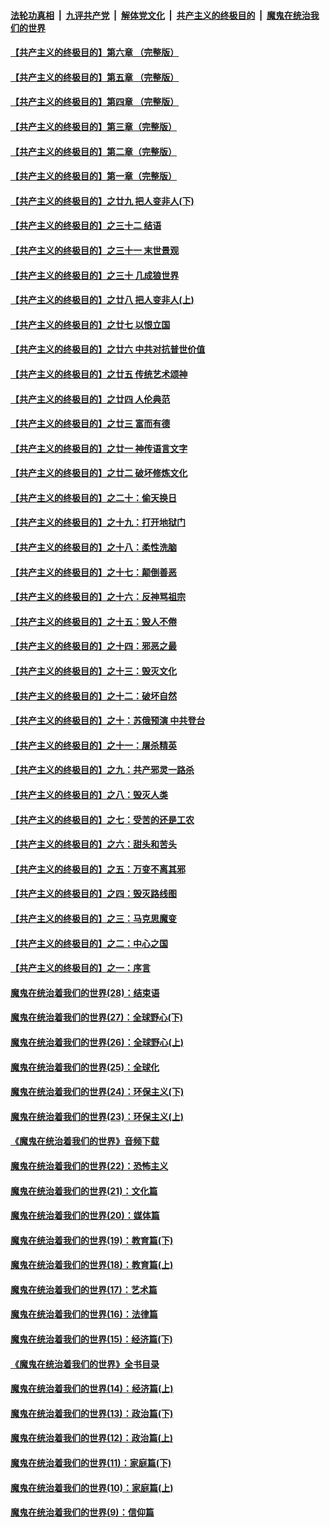 ####  [法轮功真相](../../../../basic/blob/master/README.md?t=05252031) &nbsp;|&nbsp; [九评共产党](../../../../9ping.md/blob/master/README.md?t=05252031) &nbsp;|&nbsp; [解体党文化](../../../../jtdwh.md/blob/master/README.md?t=05252031)  &nbsp;|&nbsp; [共产主义的终极目的](../../../../gczydzjmd.md/blob/master/README.md?t=05252031) &nbsp;|&nbsp; [魔鬼在统治我们的世界](../../../../mgztzwmdsj.md/blob/master/README.md?t=05252031) 

#### [【共产主义的终极目的】第六章 （完整版）](../pages/nsc422/n11428913.md?t=05252031) 

#### [【共产主义的终极目的】第五章 （完整版）](../pages/nsc422/n11428912.md?t=05252031) 

#### [【共产主义的终极目的】第四章 （完整版）](../pages/nsc422/n11428907.md?t=05252031) 

#### [【共产主义的终极目的】第三章（完整版）](../pages/nsc422/n11428848.md?t=05252031) 

#### [【共产主义的终极目的】第二章（完整版）](../pages/nsc422/n11428831.md?t=05252031) 

#### [【共产主义的终极目的】第一章（完整版）](../pages/nsc422/n11417651.md?t=05252031) 

#### [【共产主义的终极目的】之廿九 把人变非人(下)](../pages/nsc422/n11344140.md?t=05252031) 

#### [【共产主义的终极目的】之三十二 结语](../pages/nsc422/n11360535.md?t=05252031) 

#### [【共产主义的终极目的】之三十一 末世景观](../pages/nsc422/n11351129.md?t=05252031) 

#### [【共产主义的终极目的】之三十 几成狼世界](../pages/nsc422/n11348280.md?t=05252031) 

#### [【共产主义的终极目的】之廿八 把人变非人(上)](../pages/nsc422/n11340492.md?t=05252031) 

#### [【共产主义的终极目的】之廿七 以恨立国](../pages/nsc422/n11336944.md?t=05252031) 

#### [【共产主义的终极目的】之廿六 中共对抗普世价值](../pages/nsc422/n11324785.md?t=05252031) 

#### [【共产主义的终极目的】之廿五 传统艺术颂神](../pages/nsc422/n11296396.md?t=05252031) 

#### [【共产主义的终极目的】之廿四 人伦典范](../pages/nsc422/n11296397.md?t=05252031) 

#### [【共产主义的终极目的】之廿三 富而有德](../pages/nsc422/n11283598.md?t=05252031) 

#### [【共产主义的终极目的】之廿一 神传语言文字](../pages/nsc422/n11263265.md?t=05252031) 

#### [【共产主义的终极目的】之廿二 破坏修炼文化](../pages/nsc422/n11245728.md?t=05252031) 

#### [【共产主义的终极目的】之二十：偷天换日](../pages/nsc422/n11238846.md?t=05252031) 

#### [【共产主义的终极目的】之十九：打开地狱门](../pages/nsc422/n11206376.md?t=05252031) 

#### [【共产主义的终极目的】之十八：柔性洗脑](../pages/nsc422/n11199994.md?t=05252031) 

#### [【共产主义的终极目的】之十七：颠倒善恶](../pages/nsc422/n11179782.md?t=05252031) 

#### [【共产主义的终极目的】之十六：反神骂祖宗](../pages/nsc422/n11166798.md?t=05252031) 

#### [【共产主义的终极目的】之十五：毁人不倦](../pages/nsc422/n11166792.md?t=05252031) 

#### [【共产主义的终极目的】之十四：邪恶之最](../pages/nsc422/n11150249.md?t=05252031) 

#### [【共产主义的终极目的】之十三：毁灭文化](../pages/nsc422/n11135227.md?t=05252031) 

#### [【共产主义的终极目的】之十二：破坏自然](../pages/nsc422/n11135214.md?t=05252031) 

#### [【共产主义的终极目的】之十：苏俄预演 中共登台](../pages/nsc422/n11118424.md?t=05252031) 

#### [【共产主义的终极目的】之十一：屠杀精英](../pages/nsc422/n11118442.md?t=05252031) 

#### [【共产主义的终极目的】之九：共产邪灵一路杀](../pages/nsc422/n11114139.md?t=05252031) 

#### [【共产主义的终极目的】之八：毁灭人类](../pages/nsc422/n11108503.md?t=05252031) 

#### [【共产主义的终极目的】之七：受苦的还是工农](../pages/nsc422/n11101809.md?t=05252031) 

#### [【共产主义的终极目的】之六：甜头和苦头](../pages/nsc422/n11096971.md?t=05252031) 

#### [【共产主义的终极目的】之五：万变不离其邪](../pages/nsc422/n11091285.md?t=05252031) 

#### [【共产主义的终极目的】之四：毁灭路线图](../pages/nsc422/n11086284.md?t=05252031) 

#### [【共产主义的终极目的】之三：马克思魔变](../pages/nsc422/n11061941.md?t=05252031) 

#### [【共产主义的终极目的】之二：中心之国](../pages/nsc422/n11047728.md?t=05252031) 

#### [【共产主义的终极目的】之一：序言](../pages/nsc422/n11086077.md?t=05252031) 

#### [魔鬼在统治着我们的世界(28)：结束语](../pages/nsc422/n10936246.md?t=05252031) 

#### [魔鬼在统治着我们的世界(27)：全球野心(下)](../pages/nsc422/n10928319.md?t=05252031) 

#### [魔鬼在统治着我们的世界(26)：全球野心(上)](../pages/nsc422/n10900318.md?t=05252031) 

#### [魔鬼在统治着我们的世界(25)：全球化](../pages/nsc422/n10788205.md?t=05252031) 

#### [魔鬼在统治着我们的世界(24)：环保主义(下)](../pages/nsc422/n10695307.md?t=05252031) 

#### [魔鬼在统治着我们的世界(23)：环保主义(上)](../pages/nsc422/n10688613.md?t=05252031) 

#### [《魔鬼在统治着我们的世界》音频下载](../pages/nsc422/n10635553.md?t=05252031) 

#### [魔鬼在统治着我们的世界(22)：恐怖主义](../pages/nsc422/n10614727.md?t=05252031) 

#### [魔鬼在统治着我们的世界(21)：文化篇](../pages/nsc422/n10597706.md?t=05252031) 

#### [魔鬼在统治着我们的世界(20)：媒体篇](../pages/nsc422/n10586579.md?t=05252031) 

#### [魔鬼在统治着我们的世界(19)：教育篇(下)](../pages/nsc422/n10564808.md?t=05252031) 

#### [魔鬼在统治着我们的世界(18)：教育篇(上)](../pages/nsc422/n10526970.md?t=05252031) 

#### [魔鬼在统治着我们的世界(17)：艺术篇](../pages/nsc422/n10499093.md?t=05252031) 

#### [魔鬼在统治着我们的世界(16)：法律篇](../pages/nsc422/n10485969.md?t=05252031) 

#### [魔鬼在统治着我们的世界(15)：经济篇(下)](../pages/nsc422/n10469975.md?t=05252031) 

#### [《魔鬼在统治着我们的世界》全书目录](../pages/nsc422/n10464261.md?t=05252031) 

#### [魔鬼在统治着我们的世界(14)：经济篇(上)](../pages/nsc422/n10457370.md?t=05252031) 

#### [魔鬼在统治着我们的世界(13)：政治篇(下)](../pages/nsc422/n10448270.md?t=05252031) 

#### [魔鬼在统治着我们的世界(12)：政治篇(上)](../pages/nsc422/n10444576.md?t=05252031) 

#### [魔鬼在统治着我们的世界(11)：家庭篇(下)](../pages/nsc422/n10440961.md?t=05252031) 

#### [魔鬼在统治着我们的世界(10)：家庭篇(上)](../pages/nsc422/n10435448.md?t=05252031) 

#### [魔鬼在统治着我们的世界(9)：信仰篇](../pages/nsc422/n10432159.md?t=05252031) 

